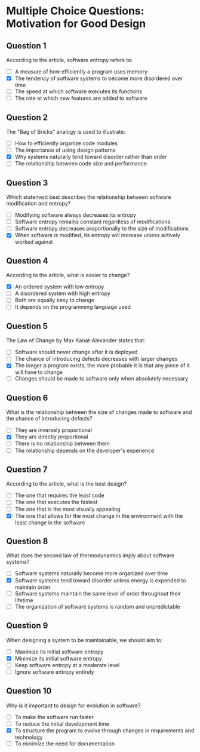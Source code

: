 # Multiple Choice Questions: Motivation for Good Design

## Question 1
According to the article, software entropy refers to:
- [ ] A measure of how efficiently a program uses memory
- [x] The tendency of software systems to become more disordered over time
- [ ] The speed at which software executes its functions
- [ ] The rate at which new features are added to software

## Question 2
The "Bag of Bricks" analogy is used to illustrate:
- [ ] How to efficiently organize code modules
- [ ] The importance of using design patterns
- [x] Why systems naturally tend toward disorder rather than order
- [ ] The relationship between code size and performance

## Question 3
Which statement best describes the relationship between software modification and entropy?
- [ ] Modifying software always decreases its entropy
- [ ] Software entropy remains constant regardless of modifications
- [ ] Software entropy decreases proportionally to the size of modifications
- [x] When software is modified, its entropy will increase unless actively worked against

## Question 4
According to the article, what is easier to change?
- [x] An ordered system with low entropy
- [ ] A disordered system with high entropy
- [ ] Both are equally easy to change
- [ ] It depends on the programming language used

## Question 5
The Law of Change by Max Kanat-Alexander states that:
- [ ] Software should never change after it is deployed
- [ ] The chance of introducing defects decreases with larger changes
- [x] The longer a program exists, the more probable it is that any piece of it will have to change
- [ ] Changes should be made to software only when absolutely necessary

## Question 6
What is the relationship between the size of changes made to software and the chance of introducing defects?
- [ ] They are inversely proportional
- [x] They are directly proportional
- [ ] There is no relationship between them
- [ ] The relationship depends on the developer's experience

## Question 7
According to the article, what is the best design?
- [ ] The one that requires the least code
- [ ] The one that executes the fastest
- [ ] The one that is the most visually appealing
- [x] The one that allows for the most change in the environment with the least change in the software

## Question 8
What does the second law of thermodynamics imply about software systems?
- [ ] Software systems naturally become more organized over time
- [x] Software systems tend toward disorder unless energy is expended to maintain order
- [ ] Software systems maintain the same level of order throughout their lifetime
- [ ] The organization of software systems is random and unpredictable

## Question 9
When designing a system to be maintainable, we should aim to:
- [ ] Maximize its initial software entropy
- [x] Minimize its initial software entropy
- [ ] Keep software entropy at a moderate level
- [ ] Ignore software entropy entirely

## Question 10
Why is it important to design for evolution in software?
- [ ] To make the software run faster
- [ ] To reduce the initial development time
- [x] To structure the program to evolve through changes in requirements and technology
- [ ] To minimize the need for documentation